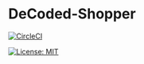 # DeCoded-Shopper

[![CircleCI](https://dl.circleci.com/status-badge/img/gh/Designers-Guild/Designers-Guild---Glossary-Tool/tree/main.svg?style=svg)](https://dl.circleci.com/status-badge/redirect/gh/Designers-Guild/Designers-Guild---Glossary-Tool/tree/main)

[![License: MIT](https://img.shields.io/badge/License-MIT-yellow.svg)](https://opensource.org/licenses/MIT)